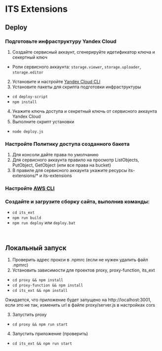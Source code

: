 # ITS Extensions

## Deploy

### Подготовьте инфраструктуру Yandex Cloud
1. Создайте сервисный аккаунт, сгенерируйте идетификатор ключа и секертный ключ
 - Роли сервисного аккаунта: ```storage.viewer```, ```storage.uploader```, ```storage.editor```
2. Установите и настройте [Yandex Cloud CLI](https://cloud.yandex.ru/docs/cli/quickstart)
3. Установите пакеты для скрипта подготовки инфраструктуры
 - ```cd deploy-script```
 - ```npm install```
4. Укажите ключь доступа и секретный ключь от сервисного аккаунта Yandex Cloud
5. Выполните скрипт установки
 - ```node deploy.js```

### Настройте Политику доступа созданного бакета
1. Для консоли дайте права по умолчанию
2. Для сервисного аккаунта правило на просмотр ListObjects, PutObject, GetObject (или все права на bucket)
3. В правиле для сервисного аккаунта укажите ресурсы its-extensions/* и its-extensions

### Настройте [AWS CLI](https://cloud.yandex.ru/docs/storage/tools/aws-cli) 

### Создайте и загрузите сборку сайта, выполнив команды:
  - ```cd its_ext```
  - ```npm run build```
  - ```npm run deploy``` или ```deploy.bat```

<br />

## Локальный запуск

1. Проверить адрес прокси в .npmrc (если не нужен удалить файл .npmrc)
2. Установить зависимости для проектов proxy, proxy-function, its_ext
  - ```cd proxy && npm install```
  - ```cd proxy-function && npm install```
  - ```cd its_ext && npm install```

Ожидается, что приложение будет запущено на http://localhost:3001, если это не так, изменить url в файле proxy/server.js в настройках cors

3. Запустить proxy
  - ```cd proxy && npm run start```
4. Запустить приложение (проверить)
  - ```cd its_ext && npm run start```
